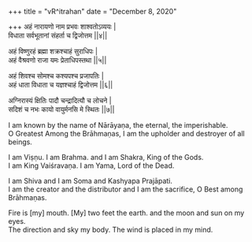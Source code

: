 +++
title = "vR^itrahan"
date = "December 8, 2020"

+++
अहं नारायणो नाम प्रभवः शाश्वतोऽव्ययः \|  
विधाता सर्वभूतानां संहर्ता च द्विजोत्तम \|\|४\|\|

अहं विष्णुरहं ब्रह्मा शक्रश्चाहं सुराधिपः \|  
अहं वैश्रवणो राजा यमः प्रेताधिपस्तथा \|\|५\|\|

अहं शिवश्च सोमश्च कश्यपश्च प्रजापतिः \|  
अहं धाता विधाता च यज्ञश्चाहं द्विजोत्तम \|\|६\|\|

अग्निरास्यं क्षितिः पादौ चन्द्रादित्यौ च लोचने \|  
सदिशं च नभः कायो वायुर्मनसि मे स्थितः \|\|७\|\|

I am known by the name of Nārāyaṇa, the eternal, the imperishable.  
O Greatest Among the Brāhmaṇas, I am the upholder and destroyer of all
beings.

I am Viṣṇu. I am Brahma. and I am Shakra, King of the Gods.  
I am King Vaiśravaṇa. I am Yama, Lord of the Dead.

I am Shiva and I am Soma and Kashyapa Prajāpati.  
I am the creator and the distributor and I am the sacrifice, O Best
among Brāhmaṇas.

Fire is \[my\] mouth. \[My\] two feet the earth. and the moon and sun on
my eyes.  
The direction and sky my body. The wind is placed in my mind.

